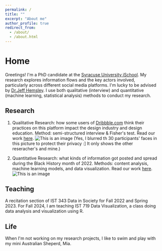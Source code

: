 ```yaml
---
permalink: /
title: ""
excerpt: "About me"
author_profile: true
redirect_from: 
  - /about/
  - /about.html
---
```


# Home

Greetings! I'm a PhD candidate at the [Syracuse University iSchool](https://ischool.syr.edu). My research explores information flows and the key actors involved, particularly across different social media platforms. I'm lucky to be advised by [Dr.Jeff Hemsley](https://ischool.syr.edu/jeff-hemsley/). I use both qualitative (interview) and quantitative (machine learning, statistical analysis) methods to conduct my research.

## Research

1. Qualitative Research: how some users of [Dribbble.com](https://dribbble.com) think their practices on this platform impact the design industry and design education. Method: semi-structured interview & Fisher's test. Read our work [here](https://journals.sagepub.com/doi/pdf/10.1177/20563051241228601). ![This is an image](https://yiran-duan.github.io/images/dribbble.jpg)
(Yes, I blurred th 30 participants' faces in this picture to protect their privacy :] It only shows the other reseracher's and mine.)

2. Quantitative Research: what kinds of information got posted and spread during the Black History month of 2022. Methods: content analysis, machine learning models, and data visualization. Read our work [here](https://journals.sagepub.com/doi/pdf/10.1177/20563051241242799).![This is an image](https://yiran-duan.github.io/images/retweets.svg)

## Teaching

A recitation section of IST 343 Data in Society for Fall 2022 and Spring 2023.
For Fall 2024, I am teaching IST 719 Data Visualization, a class doing data analysis and visualization using R.

## Life

When I'm not working on my research projects, I like to swim and play with my mini Australian Sheperd, Mia.



